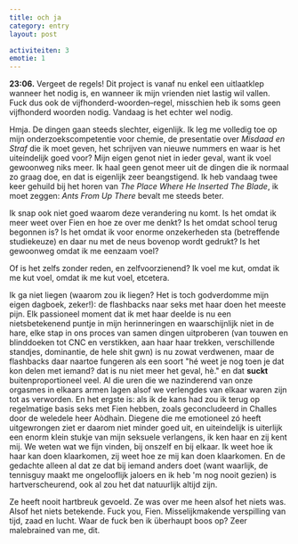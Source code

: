 ```yaml
---
title: och ja
category: entry
layout: post

activiteiten: 3
emotie: 1
---
```


**23:06.** Vergeet de regels! Dit project is vanaf nu enkel een uitlaatklep wanneer het nodig is, en wanneer ik mijn vrienden niet lastig wil vallen. Fuck dus ook de vijfhonderd-woorden–regel, misschien heb ik soms geen vijfhonderd woorden nodig. Vandaag is het echter wel nodig.

Hmja. De dingen gaan steeds slechter, eigenlijk. Ik leg me volledig toe op mijn onderzoekscompetentie voor chemie, de presentatie over *Misdaad en Straf* die ik moet geven, het schrijven van nieuwe nummers en waar is het uiteindelijk goed voor? Mijn eigen genot niet in ieder geval, want ik voel gewoonweg niks meer. Ik haal geen genot meer uit de dingen die ik normaal zo graag doe, en dat is eigenlijk zeer beangstigend. Ik heb vandaag twee keer gehuild bij het horen van *The Place Where He Inserted The Blade*, ik moet zeggen: *Ants From Up There* bevalt me steeds beter.

Ik snap ook niet goed waarom deze verandering nu komt. Is het omdat ik meer weet over Fien en hoe ze over me denkt? Is het omdat school terug begonnen is? Is het omdat ik voor enorme onzekerheden sta (betreffende studiekeuze) en daar nu met de neus bovenop wordt gedrukt? Is het gewoonweg omdat ik me eenzaam voel?

Of is het zelfs zonder reden, en zelfvoorzienend? Ik voel me kut, omdat ik me kut voel, omdat ik me kut voel, etcetera.

Ik ga niet liegen (waarom zou ik liegen? Het is toch godverdomme mijn eigen dagboek, zeker!): de flashbacks naar seks met haar doen het meeste pijn. Elk passioneel moment dat ik met haar deelde is nu een nietsbetekenend puntje in mijn herinneringen en waarschijnlijk niet in de hare, elke stap in ons proces van samen dingen uitproberen (van touwen en blinddoeken tot CNC en verstikken, aan haar haar trekken, verschillende standjes, dominantie, de hele shit gwn) is nu zowat verdwenen, maar de flashbacks daar naartoe fungeren als een soort "hé weet je nog toen je dat kon delen met iemand? dat is nu niet meer het geval, hè." en dat **suckt** buitenproportioneel veel. Al die uren die we nazinderend van onze orgasmes in elkaars armen lagen alsof we verlengdes van elkaar waren zijn tot as verworden. En het ergste is: als ik de kans had zou ik terug op regelmatige basis seks met Fien hebben, zoals geconcludeerd in Challes door de weledele heer Aòdhaìn. Diegene die me emotioneel zó heeft uitgewrongen ziet er daarom niet minder goed uit, en uiteindelijk is uiterlijk een enorm klein stukje van mijn seksuele verlangens, ik ken haar en zij kent mij. We weten wat we fijn vinden, bij onszelf en bij elkaar. Ik weet hoe ik haar kan doen klaarkomen, zij weet hoe ze mij kan doen klaarkomen. En de gedachte alleen al dat ze dat bij iemand anders doet (want waarlijk, de tennisguy maakt me ongelooflijk jaloers en ik heb 'm nog nooit gezien) is hartverscheurend, ook al zou het dat natuurlijk altijd zijn.

Ze heeft nooit hartbreuk gevoeld. Ze was over me heen alsof het niets was. Alsof het niets betekende. Fuck you, Fien. Misselijkmakende verspilling van tijd, zaad en lucht. Waar de fuck ben ik überhaupt boos op? Zeer malebrained van me, dit.


